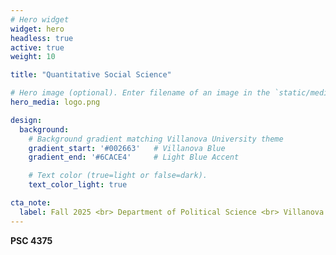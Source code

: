 ```yaml
---
# Hero widget
widget: hero
headless: true
active: true
weight: 10

title: "Quantitative Social Science"

# Hero image (optional). Enter filename of an image in the `static/media/` folder.
hero_media: logo.png

design:
  background:
    # Background gradient matching Villanova University theme
    gradient_start: '#002663'   # Villanova Blue
    gradient_end: '#6CACE4'     # Light Blue Accent

    # Text color (true=light or false=dark).
    text_color_light: true

cta_note:
  label: Fall 2025 <br> Department of Political Science <br> Villanova University
---
```


**PSC 4375**
